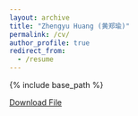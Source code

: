 ```yaml
---
layout: archive
title: "Zhengyu Huang (黄郑瑜)"
permalink: /cv/
author_profile: true
redirect_from:
  - /resume
---
```


{% include base_path %}

<a href="../files/Zhengyu_Huang_Resume_2019_8_17_latex.pdf">Download File</a>

